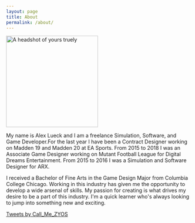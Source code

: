 ```yaml
---
layout: page
title: About
permalink: /about/
---
```


<img src="http://Callmezyos.github.io/images/AL1.jpg" alt="A headshot of yours truely" style="width:250px;height:250px;align=middle;">

My name is Alex Lueck and I am a freelance Simulation, Software, and Game Developer.For the last year I have been a Contract Designer working on Madden 19 and Madden 20 at EA Sports. From 2015 to 2018 I was an Associate Game Designer working on Mutant Football League for Digital Dreams Entertainment. From 2015 to 2016 I was a Simulation and Software Designer for ARX.  

I received a Bachelor of Fine Arts in the Game Design Major from Columbia College Chicago. Working in this industry has given me the opportunity to develop a wide arsenal of skills. My passion for creating is what drives my desire to be a part of this industry. I'm a quick learner who's always looking to jump into something new and exciting.


<a class="twitter-timeline" data-width="500" data-height="400" data-theme="dark" data-link-color="#19CF86" href="https://twitter.com/Call_Me_ZYOS?ref_src=twsrc%5Etfw">Tweets by Call_Me_ZYOS</a> <script async src="https://platform.twitter.com/widgets.js" charset="utf-8"></script> 
